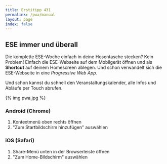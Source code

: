```yaml
---
title: Erstitipp 431
permalink: /pwa/manual
layout: page
index: false
---
```


## ESE immer und überall

Die komplette ESE-Woche einfach in deine Hosentasche stecken? Kein Problem! Einfach die ESE-Webseite auf dem 
Mobilgerät öffnen und als **Shortcut** auf deinem Homescreen ablegen. Und schon verwandelt sich die ESE-Webseite
in eine _Progressive Web App_.

Und schon kannst du schnell den Veranstaltungskalender, alle Infos und Abläufe per Touch abrufen.

{% img pwa.jpg %}


### Android (Chrome)
1. Kontextmenü oben rechts öffnen
2. "Zum Startbildschirm hinzufügen" auswählen

### iOS (Safari)

1. Share-Menü unten in der Browserleiste öffnen
2. "Zum Home-Bildschirm" auswählen
